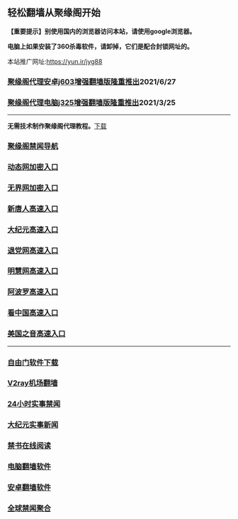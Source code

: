 ## 轻松翻墙从聚缘阁开始

**【重要提示】别使用国内的浏览器访问本站，请使用google浏览器。**

**电脑上如果安装了360杀毒软件，请卸掉，它们是配合封锁网址的。**

本站推广网址:https://yun.ir/jyg88

### [聚缘阁代理安卓j603增强翻墙版隆重推出](https://gitlab.com/juyuange/2/-/raw/master/j603.apk)2021/6/27

### [聚缘阁代理电脑j325增强翻墙版隆重推出](https://gitlab.com/juyuange/2/-/raw/master/j325dn.rar)2021/3/25

***



**无需技术制作聚缘阁代理教程。**[下载](https://gitlab.com/j25414/jyg/-/raw/master/jygdl.rar)



### [聚缘阁禁闻导航](https://36.jopk.workers.dev)

### [动态网加密入口](https://69.uooph.gq/dwoo/u444p)

### [无界网加密入口](https://69.uooph.gq/abbbb/n12a)

### [新唐人高速入口](https://69.uooph.gq/mtttt/e5r)

### [大纪元高速入口](https://69.uooph.gq/yyyyy/e7b)

### [退党网高速入口](https://69.uooph.gq/aakkk/e8h)

### [明慧网高速入口](https://69.uooph.gq/aakkk/e3r)

### [阿波罗高速入口](https://69.uooph.gq/aakkk/e13e)

### [看中国高速入口](https://69.uooph.gq/aakkk/e11n)

### [美国之音高速入口](https://69.uooph.gq/aakkk/e18m)
***






### [自由门软件下载](https://git.io/skyfree)

### [V2ray机场翻墙](https://github.com/bannedbook/fanqiang/wiki/V2ray%E6%9C%BA%E5%9C%BA)

### [24小时实事禁闻](https://github.com/fyvn2199/djy/blob/master/gb/n24hr.md?dfh#1)

### [大纪元实事新闻](https://github.com/fyvn2199/djy/blob/master/gb/nsc413.md?dfh#1)

### [禁书在线阅读](https://github.com/txyzum203/djy/blob/master/gb/9p.md?flntdtv#1)

### [电脑翻墙软件](https://github.com/Alvin9999/new-pac/wiki)

### [安卓翻墙软件](https://git.io/afq)

### [全球禁闻聚合](https://github.com/gfw-breaker/banned-news1/blob/master/README.md)












